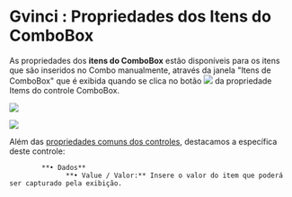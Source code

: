 # Gvinci : Propriedades dos Itens do ComboBox

As propriedades dos **itens do ComboBox** estão disponíveis para os itens que são inseridos no Combo manualmente, através da janela "Itens de ComboBox" que é exibida quando se clica no botão ![](http://www.gvinci.com.br/manual/extensor-botao.png) da propriedade Items do controle ComboBox.

![](http://www.gvinci.com.br/manual/itemcombobox1.zoom80.png)

![](http://www.gvinci.com.br/manual/itemcombobox2.zoom80.png)

Além das [propriedades comuns dos controles](http://www.gvinci.com.br/manual/propriedades_comuns_de_control.htm), destacamos a específica deste controle:

            **• Dados**  
                  **• Value / Valor:** Insere o valor do item que poderá ser capturado pela exibição.

